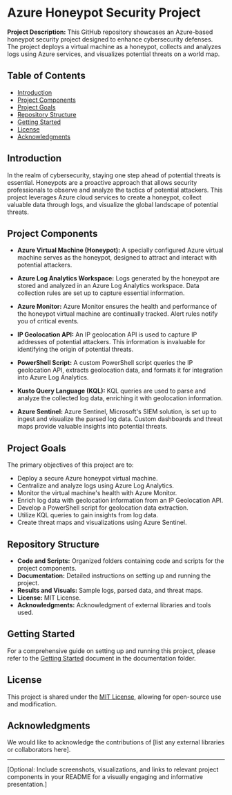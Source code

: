 # Azure Honeypot Security Project

**Project Description:** This GitHub repository showcases an Azure-based honeypot security project designed to enhance cybersecurity defenses. The project deploys a virtual machine as a honeypot, collects and analyzes logs using Azure services, and visualizes potential threats on a world map.

## Table of Contents
- [Introduction](#introduction)
- [Project Components](#project-components)
- [Project Goals](#project-goals)
- [Repository Structure](#repository-structure)
- [Getting Started](#getting-started)
- [License](#license)
- [Acknowledgments](#acknowledgments)

## Introduction

In the realm of cybersecurity, staying one step ahead of potential threats is essential. Honeypots are a proactive approach that allows security professionals to observe and analyze the tactics of potential attackers. This project leverages Azure cloud services to create a honeypot, collect valuable data through logs, and visualize the global landscape of potential threats.

## Project Components

- **Azure Virtual Machine (Honeypot):** A specially configured Azure virtual machine serves as the honeypot, designed to attract and interact with potential attackers.

- **Azure Log Analytics Workspace:** Logs generated by the honeypot are stored and analyzed in an Azure Log Analytics workspace. Data collection rules are set up to capture essential information.

- **Azure Monitor:** Azure Monitor ensures the health and performance of the honeypot virtual machine are continually tracked. Alert rules notify you of critical events.

- **IP Geolocation API:** An IP geolocation API is used to capture IP addresses of potential attackers. This information is invaluable for identifying the origin of potential threats.

- **PowerShell Script:** A custom PowerShell script queries the IP geolocation API, extracts geolocation data, and formats it for integration into Azure Log Analytics.

- **Kusto Query Language (KQL):** KQL queries are used to parse and analyze the collected log data, enriching it with geolocation information.

- **Azure Sentinel:** Azure Sentinel, Microsoft's SIEM solution, is set up to ingest and visualize the parsed log data. Custom dashboards and threat maps provide valuable insights into potential threats.

## Project Goals

The primary objectives of this project are to:
- Deploy a secure Azure honeypot virtual machine.
- Centralize and analyze logs using Azure Log Analytics.
- Monitor the virtual machine's health with Azure Monitor.
- Enrich log data with geolocation information from an IP Geolocation API.
- Develop a PowerShell script for geolocation data extraction.
- Utilize KQL queries to gain insights from log data.
- Create threat maps and visualizations using Azure Sentinel.

## Repository Structure

- **Code and Scripts:** Organized folders containing code and scripts for the project components.
- **Documentation:** Detailed instructions on setting up and running the project.
- **Results and Visuals:** Sample logs, parsed data, and threat maps.
- **License:** MIT License.
- **Acknowledgments:** Acknowledgment of external libraries and tools used.

## Getting Started

For a comprehensive guide on setting up and running this project, please refer to the [Getting Started](Documentation.md) document in the documentation folder.

## License

This project is shared under the [MIT License](/LICENSE), allowing for open-source use and modification.

## Acknowledgments

We would like to acknowledge the contributions of [list any external libraries or collaborators here].

---

[Optional: Include screenshots, visualizations, and links to relevant project components in your README for a visually engaging and informative presentation.]
